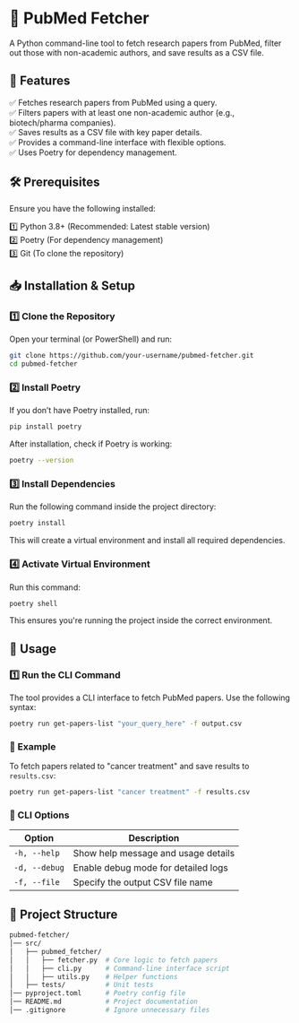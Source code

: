 # 📄 PubMed Fetcher

A Python command-line tool to fetch research papers from PubMed, filter out those with non-academic authors, and save results as a CSV file.

## 📌 Features
✅ Fetches research papers from PubMed using a query.  
✅ Filters papers with at least one non-academic author (e.g., biotech/pharma companies).  
✅ Saves results as a CSV file with key paper details.  
✅ Provides a command-line interface with flexible options.  
✅ Uses Poetry for dependency management.  

## 🛠 Prerequisites
Ensure you have the following installed:

1️⃣ Python 3.8+ (Recommended: Latest stable version)  
2️⃣ Poetry (For dependency management)  
3️⃣ Git (To clone the repository)  

## 📥 Installation & Setup

### 1️⃣ Clone the Repository
Open your terminal (or PowerShell) and run:

```sh
git clone https://github.com/your-username/pubmed-fetcher.git
cd pubmed-fetcher
```

### 2️⃣ Install Poetry
If you don’t have Poetry installed, run:

```sh
pip install poetry
```

After installation, check if Poetry is working:

```sh
poetry --version
```

### 3️⃣ Install Dependencies
Run the following command inside the project directory:

```sh
poetry install
```

This will create a virtual environment and install all required dependencies.

### 4️⃣ Activate Virtual Environment
Run this command:

```sh
poetry shell
```

This ensures you're running the project inside the correct environment.

## 🚀 Usage

### 1️⃣ Run the CLI Command
The tool provides a CLI interface to fetch PubMed papers. Use the following syntax:

```sh
poetry run get-papers-list "your_query_here" -f output.csv
```

### 📌 Example
To fetch papers related to "cancer treatment" and save results to `results.csv`:

```sh
poetry run get-papers-list "cancer treatment" -f results.csv
```

### 🔧 CLI Options

| Option  | Description  |
|---------|-------------|
| `-h, --help` | Show help message and usage details |
| `-d, --debug` | Enable debug mode for detailed logs |
| `-f, --file` | Specify the output CSV file name |

## 📂 Project Structure

```bash
pubmed-fetcher/
│── src/
│   ├── pubmed_fetcher/
│   │   ├── fetcher.py  # Core logic to fetch papers
│   │   ├── cli.py      # Command-line interface script
│   │   ├── utils.py    # Helper functions
│   ├── tests/          # Unit tests
│── pyproject.toml      # Poetry config file
│── README.md           # Project documentation
│── .gitignore          # Ignore unnecessary files
```

